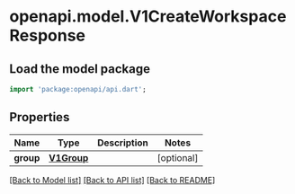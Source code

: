 # openapi.model.V1CreateWorkspaceResponse

## Load the model package
```dart
import 'package:openapi/api.dart';
```

## Properties
Name | Type | Description | Notes
------------ | ------------- | ------------- | -------------
**group** | [**V1Group**](V1Group.md) |  | [optional] 

[[Back to Model list]](../README.md#documentation-for-models) [[Back to API list]](../README.md#documentation-for-api-endpoints) [[Back to README]](../README.md)


